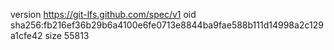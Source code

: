version https://git-lfs.github.com/spec/v1
oid sha256:fb216ef36b29b6a4100e6fe0713e8844ba9fae588b111d14998a2c129a1cfe42
size 55813
